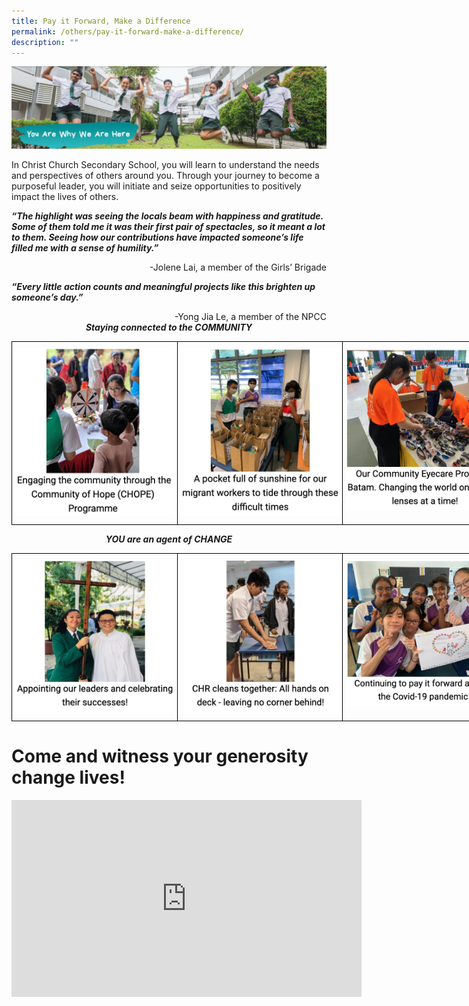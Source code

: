 ```yaml
---
title: Pay it Forward, Make a Difference
permalink: /others/pay-it-forward-make-a-difference/
description: ""
---
```




![](/images/yawwah%20banner.png)

In Christ Church Secondary School, you will learn to understand the needs and perspectives of others around you. Through your journey to become a purposeful leader, you will initiate and seize opportunities to positively impact the lives of others.

***“The highlight was seeing the locals beam with happiness and gratitude. Some of them told me it was their first pair of spectacles, so it meant a lot to them. Seeing how our contributions have impacted someone’s life filled me with a sense of humility.”***    
<div>
<div style="float: right">
-Jolene Lai, a member of the Girls’ Brigade
</div>
</div>

<br>

***“Every little action counts and meaningful projects like this brighten up someone’s day.”***    
<div>
<div style="float: right">
-Yong Jia Le, a member of the NPCC
</div>
</div>

<br>

<center><strong><em>Staying connected to the COMMUNITY</em></strong></center>

<style type="text/css">
.tg  {border-collapse:collapse;border-spacing:0;}
.tg td{border-color:black;border-style:solid;border-width:1px;font-family:Arial, sans-serif;font-size:14px;
  overflow:hidden;padding:10px 5px;word-break:normal;}
.tg th{border-color:black;border-style:solid;border-width:1px;font-family:Arial, sans-serif;font-size:14px;
  font-weight:normal;overflow:hidden;padding:10px 5px;word-break:normal;}
.tg .tg-0lax{text-align:left;vertical-align:top}
</style>
<table class="tg" style="undefined;table-layout: fixed; width: 795px">
<colgroup>
<col style="width: 265px">
<col style="width: 265px">
<col style="width: 265px">
</colgroup>
<tbody>
  <tr>
   <td class="tg-0lax"><img src="/images/forward1.png"></td>
   <td class="tg-0lax"><img src="/images/forward2.png"></td>
   <td class="tg-0lax"><img src="/images/forward3.png"></td>
  </tr>
</tbody>
</table>

<center><strong><em>YOU are an agent of CHANGE</em></strong></center>

<style type="text/css">
.tg  {border-collapse:collapse;border-spacing:0;}
.tg td{border-color:black;border-style:solid;border-width:1px;font-family:Arial, sans-serif;font-size:14px;
  overflow:hidden;padding:10px 5px;word-break:normal;}
.tg th{border-color:black;border-style:solid;border-width:1px;font-family:Arial, sans-serif;font-size:14px;
  font-weight:normal;overflow:hidden;padding:10px 5px;word-break:normal;}
.tg .tg-0lax{text-align:left;vertical-align:top}
</style>
<table class="tg" style="undefined;table-layout: fixed; width: 795px">
<colgroup>
<col style="width: 265px">
<col style="width: 265px">
<col style="width: 265px">
</colgroup>
<tbody>
  <tr>
   <td class="tg-0lax"><img src="/images/forward4.png"></td>
   <td class="tg-0lax"><img src="/images/forward5.png"></td>
   <td class="tg-0lax"><img src="/images/forward6.png"></td>
  </tr>
</tbody>
</table>


# Come and witness your generosity change lives!

<center><iframe width="560" height="315" src="https://www.youtube.com/embed/5J4m_xekLMo" title="YouTube video player" frameborder="0" allow="accelerometer; autoplay; clipboard-write; encrypted-media; gyroscope; picture-in-picture" allowfullscreen></iframe></center>